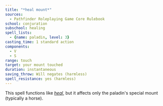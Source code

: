 ```yaml
---
title: "*heal mount*"
sources:
  - Pathfinder Roleplaying Game Core Rulebook
school: conjuration
subschool: healing
spell_lists:
  - {name: paladin, level: 3}
casting_time: 1 standard action
components:
  - V
  - S
range: touch
target: your mount touched
duration: instantaneous
saving_throw: Will negates (harmless)
spell_resistance: yes (harmless)
---
```


This spell functions like [*heal*](/spells/heal/), but it affects only the paladin's special mount (typically a horse).

